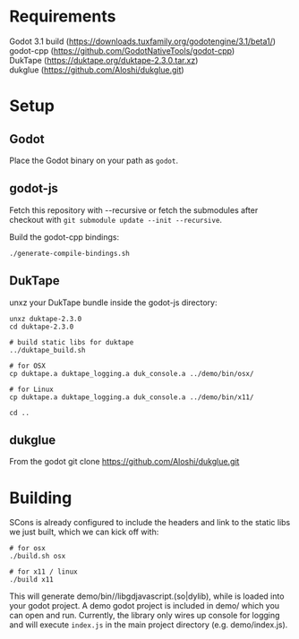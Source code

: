 
Requirements
============
Godot 3.1 build (https://downloads.tuxfamily.org/godotengine/3.1/beta1/)  
godot-cpp (https://github.com/GodotNativeTools/godot-cpp)  
DukTape (https://duktape.org/duktape-2.3.0.tar.xz)  
dukglue (https://github.com/Aloshi/dukglue.git)  

Setup
=====

Godot
-----
Place the Godot binary on your path as ```godot```.

godot-js
--------
Fetch this repository with --recursive or fetch the submodules after checkout with ```git submodule update --init --recursive```.

Build the godot-cpp bindings:

```
./generate-compile-bindings.sh
```

DukTape
-------
unxz your DukTape bundle inside the godot-js directory:

```
unxz duktape-2.3.0
cd duktape-2.3.0

# build static libs for duktape
../duktape_build.sh

# for OSX
cp duktape.a duktape_logging.a duk_console.a ../demo/bin/osx/

# for Linux
cp duktape.a duktape_logging.a duk_console.a ../demo/bin/x11/

cd ..
```

dukglue
-------
From the godot
git clone https://github.com/Aloshi/dukglue.git

Building
========

SCons is already configured to include the headers and link to the static libs we just built, which we can kick off with:

```
# for osx
./build.sh osx

# for x11 / linux
./build x11
```

This will generate demo/bin/<PLATFORM>/libgdjavascript.(so|dylib), while is loaded into your godot project. A demo godot project is included in demo/ which you can open and run. Currently, the library only wires up console for logging and will execute ```index.js``` in the main project directory (e.g. demo/index.js).

